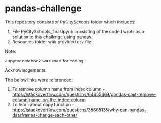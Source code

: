 # pandas-challenge
This repository consists of PyCitySchools folder which includes:

1) File PyCitySchools_final.ipynb consisting of the code I wrote as a solution to this challenge using pandas.
2) Resources folder with provided csv file.

Note:

Jupyter notebook was used for coding

Acknowledgements:

The below links were referenced: 
1) To remove column name from index column - https://stackoverflow.com/questions/64655469/pandas-cant-remove-column-name-on-the-index-column
2) To learn about copy function - https://stackoverflow.com/questions/35665135/why-can-pandas-dataframes-change-each-other
   
